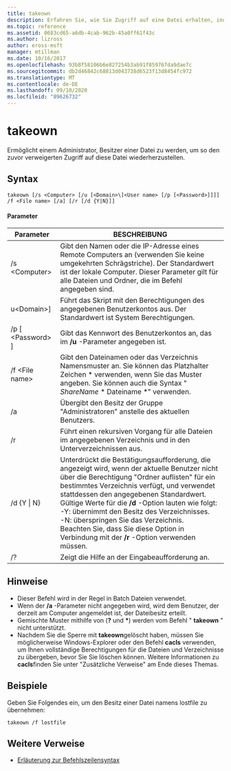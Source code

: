 ```yaml
---
title: takeown
description: Erfahren Sie, wie Sie Zugriff auf eine Datei erhalten, indem Sie zum Besitzer der Datei werden.
ms.topic: reference
ms.assetid: 0683cd65-a6db-4cab-962b-45a0ff61f43c
ms.author: lizross
author: eross-msft
manager: mtillman
ms.date: 10/16/2017
ms.openlocfilehash: 93b8f58106b6e827254b3ab91f859767da9dae7c
ms.sourcegitcommit: db2d46842c68813d043738d6523f13d8454fc972
ms.translationtype: MT
ms.contentlocale: de-DE
ms.lasthandoff: 09/10/2020
ms.locfileid: "89626732"
---
```

# <a name="takeown"></a>takeown

Ermöglicht einem Administrator, Besitzer einer Datei zu werden, um so den zuvor verweigerten Zugriff auf diese Datei wiederherzustellen.



## <a name="syntax"></a>Syntax

```
takeown [/s <Computer> [/u [<Domain>\]<User name> [/p [<Password>]]]] /f <File name> [/a] [/r [/d {Y|N}]]
```

#### <a name="parameters"></a>Parameter

|Parameter|BESCHREIBUNG|
|---------|-----------|
|/s \<Computer>|Gibt den Namen oder die IP-Adresse eines Remote Computers an (verwenden Sie keine umgekehrten Schrägstriche). Der Standardwert ist der lokale Computer. Dieser Parameter gilt für alle Dateien und Ordner, die im Befehl angegeben sind.|
|u\<Domain>\]<User name>|Führt das Skript mit den Berechtigungen des angegebenen Benutzerkontos aus. Der Standardwert ist System Berechtigungen.|
|/p [ \<Password> ]|Gibt das Kennwort des Benutzerkontos an, das im **/u** -Parameter angegeben ist.|
|/f \<File name>|Gibt den Dateinamen oder das Verzeichnis Namensmuster an. Sie können das Platzhalter Zeichen * verwenden, wenn Sie das Muster angeben. Sie können auch die Syntax " *ShareName* \* Dateiname *" verwenden.|
|/a|Übergibt den Besitz der Gruppe "Administratoren" anstelle des aktuellen Benutzers.|
|/r|Führt einen rekursiven Vorgang für alle Dateien im angegebenen Verzeichnis und in den Unterverzeichnissen aus.|
|/d {Y \| N}|Unterdrückt die Bestätigungsaufforderung, die angezeigt wird, wenn der aktuelle Benutzer nicht über die Berechtigung "Ordner auflisten" für ein bestimmtes Verzeichnis verfügt, und verwendet stattdessen den angegebenen Standardwert. Gültige Werte für die **/d** -Option lauten wie folgt:</br>-Y: übernimmt den Besitz des Verzeichnisses.</br>-N: überspringen Sie das Verzeichnis.</br>Beachten Sie, dass Sie diese Option in Verbindung mit der **/r** -Option verwenden müssen.|
|/?|Zeigt die Hilfe an der Eingabeaufforderung an.|

## <a name="remarks"></a>Hinweise

-   Dieser Befehl wird in der Regel in Batch Dateien verwendet.
-   Wenn der **/a** -Parameter nicht angegeben wird, wird dem Benutzer, der derzeit am Computer angemeldet ist, der Dateibesitz erteilt.
-   Gemischte Muster mithilfe von (**?** und **&#42;**) werden vom Befehl " **takeown** " nicht unterstützt.
-   Nachdem Sie die Sperre mit **takeown**gelöscht haben, müssen Sie möglicherweise Windows-Explorer oder den Befehl **cacls** verwenden, um Ihnen vollständige Berechtigungen für die Dateien und Verzeichnisse zu übergeben, bevor Sie Sie löschen können. Weitere Informationen zu **cacls**finden Sie unter "Zusätzliche Verweise" am Ende dieses Themas.

## <a name="examples"></a><a name="BKMK_examples"></a>Beispiele

Geben Sie Folgendes ein, um den Besitz einer Datei namens lostfile zu übernehmen:
```
takeown /f lostfile
```

## <a name="additional-references"></a>Weitere Verweise

- [Erläuterung zur Befehlszeilensyntax](command-line-syntax-key.md)